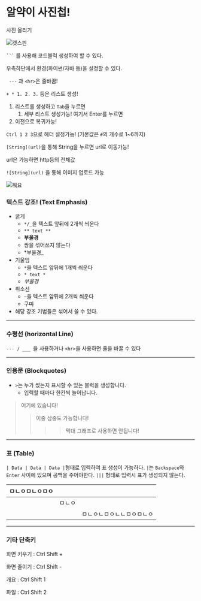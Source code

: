 # 알약이 사진첩!



사진 올리기

![캣스핀](/help.assets/캣스핀.gif)

` ``` ` 를 사용해 코드블럭 생성하여 할 수 있다.

우측하단에서 환경(파이썬/자바 등)을 설정할 수 있다.



` ---` 과 `<hr>`은 줄바꿈!

` + * 1. 2. 3. ` 등은 리스트 생성!

1. 리스트를 생성하고 `Tab`을 누르면
   1. 세부 리스트 생성가능! 여기서 Enter를 누르면
2. 이전으로 복귀가능!



`Ctrl 1 2 3`으로 헤더 설정가능! (기본값은 `#`의 개수로 1~6까지)



`[String](url)`을 통해 String을 누르면 url로 이동가능!

url은 가능하면 http등의 전체값

`![String](url)` 을 통해 이미지 업로드 가능

![뭐요](뭐요.gif)



### 텍스트 강조! (Text Emphasis)

- 굵게
  - `*/_`을 텍스트 앞뒤에 2개씩 씌운다
  - `** text **` 
  - **부울경**
  - 쌍을 섞어쓰지 않는다
  - *부울경_
- 기울임
  - `*`을 텍스트 앞뒤에 1개씩 씌운다
  - `* text *`
  - *부울경*
- 취소선
  - `~`을 텍스트 앞뒤에 2개씩 씌운다
  - ~~구미~~
- 해당 강조 기법들은 섞어서 쓸 수 있다.

---

### 수평선 (horizontal Line)

`--- / ___ `을 사용하거나 `<hr>`을 사용하면 줄을 바꿀 수 있다

---



### 인용문 (Blockquotes)

- ` > `는 누가 썼는지 표시할 수 있는 블럭을 생성합니다.
  - 입력할 때마다 한칸씩 늘어납니다.

>
>
>여기에 있습니다!
>
>>
>>
>>이중 삼중도 가능합니다!
>>
>>> > 막대 그래프로 사용하면 안됩니다!

---



### 표 (Table)

` | Data | Data | Data | `형태로 입력하여 표 생성이 가능하다. `|`는 `Backspace`와 `Enter` 사이에 있으며 공백을 주어야한다. `|||` 형태로 입력시 표가 생성되지 않는다.

| ㅁㄴㅇㅁㄴㅇㅁㅇ |        |                            |
| ---------------- | ------ | -------------------------- |
|                  | ㅁㄴㅇ |                            |
|                  |        | ㅁㄴㅇㄴㅁㅇㄴㄴㅁㅇㅁㄴㅇ |



---



### 기타 단축키

화면 키우기 : Ctrl Shift +

화면 줄이기 : Ctrl Shift -

개요 : Ctrl Shift 1

파일 : Ctrl Shift 2
